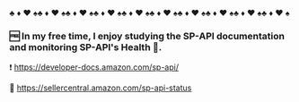 :clubs: :diamonds: :hearts: :spades::clubs: :diamonds: :hearts: :spades::clubs: :diamonds: :hearts: :spades::clubs: :diamonds: :hearts: :spades::clubs: :diamonds: :hearts: :spades::clubs: :diamonds: :hearts: :spades::clubs: :diamonds: :hearts: :spades::clubs: :diamonds: :hearts: :spades::clubs: :diamonds: :hearts: :spades::clubs: :diamonds: :hearts: :spades:

### :free: In my free time, I enjoy studying the SP-API documentation and monitoring SP-API's Health :signal_strength:. 

:heavy_exclamation_mark: https://developer-docs.amazon.com/sp-api/

:red_circle: https://sellercentral.amazon.com/sp-api-status
